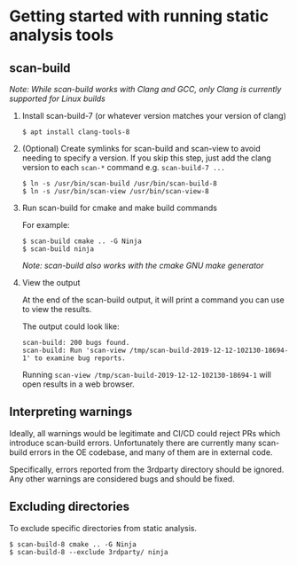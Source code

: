 # Getting started with running static analysis tools

## scan-build

*Note: While scan-build works with Clang and GCC, only Clang is currently supported for Linux builds*

1. Install scan-build-7 (or whatever version matches your version of clang)

    ```
    $ apt install clang-tools-8
    ```

2. (Optional) Create symlinks for scan-build and scan-view to avoid needing to specify a version. If you skip this step, just add the clang version to each `scan-*` command e.g. `scan-build-7 ...`

    ```{bash}
    $ ln -s /usr/bin/scan-build /usr/bin/scan-build-8
    $ ln -s /usr/bin/scan-view /usr/bin/scan-view-8
    ```

3. Run scan-build for cmake and make build commands

    For example:

    ```{bash}
    $ scan-build cmake .. -G Ninja
    $ scan-build ninja
    ```

    *Note: scan-build also works with the cmake GNU make generator*

4. View the output

    At the end of the scan-build output, it will print a command you can use to view the results.

    The output could look like:

    ```
    scan-build: 200 bugs found.
    scan-build: Run 'scan-view /tmp/scan-build-2019-12-12-102130-18694-1' to examine bug reports.
    ```

    Running `scan-view /tmp/scan-build-2019-12-12-102130-18694-1` will open results in a web browser.

## Interpreting warnings

Ideally, all warnings would be legitimate and CI/CD could reject PRs which introduce scan-build errors.
Unfortunately there are currently many scan-build errors in the OE codebase, and many of them are in
external code.

Specifically, errors reported from the 3rdparty directory should be ignored. Any other warnings are considered
bugs and should be fixed.

## Excluding directories

To exclude specific directories from static analysis.

```{bash}
$ scan-build-8 cmake .. -G Ninja
$ scan-build-8 --exclude 3rdparty/ ninja
```
